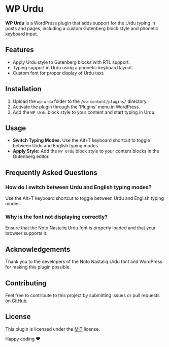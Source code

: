 # WP Urdu
**WP Urdu** is a WordPress plugin that adds support for the Urdu typing in posts and pages, including a custom Gutenberg block style and phonetic keyboard input.

## Features
- Apply Urdu style to Gutenberg blocks with RTL support.
- Typing support in Urdu using a phonetic keyboard layout.
- Custom font for proper display of Urdu text.

## Installation
1. Upload the `wp-urdu` folder to the `/wp-content/plugins/` directory.
2. Activate the plugin through the 'Plugins' menu in WordPress.
3. Add the `WP Urdu` block style to your content and start typing in Urdu.

## Usage
- **Switch Typing Modes:** Use the Alt+T keyboard shortcut to toggle between Urdu and English typing modes.
- **Apply Style:** Add the `WP Urdu` block style to your content blocks in the Gutenberg editor.

## Frequently Asked Questions

### How do I switch between Urdu and English typing modes?
Use the Alt+T keyboard shortcut to toggle between Urdu and English typing modes.

### Why is the font not displaying correctly?
Ensure that the Noto Nastaliq Urdu font is properly loaded and that your browser supports it.

## Acknowledgements
Thank you to the developers of the Noto Nastaliq Urdu font and WordPress for making this plugin possible.

## Contributing

Feel free to contribute to this project by submitting issues or pull requests on [GitHub](https://github.com/etarbiyat/wp-urdu).

## License

This plugin is licensed under the [MIT](https://github.com/etarbiyat/wp-urdu/blob/7f7311103556f40b9024d7ad193e979d813997c9/LICENSE) license.

Happy coding ❤️
